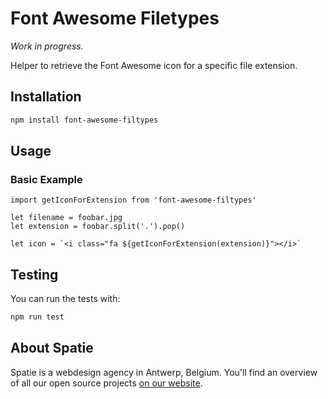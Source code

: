 # Font Awesome Filetypes

*Work in progress.*

Helper to retrieve the Font Awesome icon for a specific file extension.

## Installation

```bash
npm install font-awesome-filtypes
```

## Usage

### Basic Example

```es6
import getIconForExtension from 'font-awesome-filtypes'

let filename = foobar.jpg
let extension = foobar.split('.').pop()

let icon = `<i class="fa ${getIconForExtension(extension)}"></i>`
```

## Testing

You can run the tests with:

```bash
npm run test
```

## About Spatie

Spatie is a webdesign agency in Antwerp, Belgium. You'll find an overview of all our open source projects [on our website](https://spatie.be/opensource).

